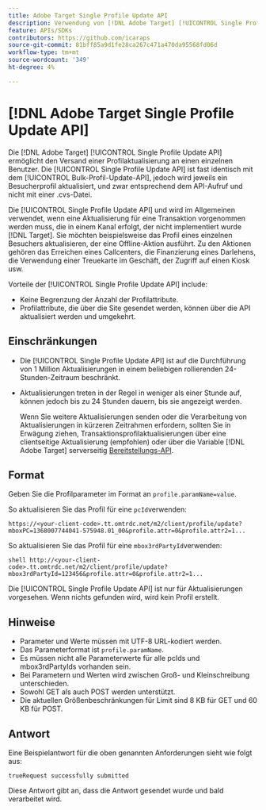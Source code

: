 ```yaml
---
title: Adobe Target Single Profile Update API
description: Verwendung von [!DNL Adobe Target] [!UICONTROL Single Profile Update API] , um die Profildaten eines einzelnen Besuchers an [!DNL Target].
feature: APIs/SDKs
contributors: https://github.com/icaraps
source-git-commit: 81bff85a9d1fe28ca267c471a470da95568fd06d
workflow-type: tm+mt
source-wordcount: '349'
ht-degree: 4%

---
```


# [!DNL Adobe Target Single Profile Update API]

Die [!DNL Adobe Target] [!UICONTROL Single Profile Update API] ermöglicht den Versand einer Profilaktualisierung an einen einzelnen Benutzer. Die [!UICONTROL Single Profile Update API] ist fast identisch mit dem [!UICONTROL Bulk-Profil-Update-API], jedoch wird jeweils ein Besucherprofil aktualisiert, und zwar entsprechend dem API-Aufruf und nicht mit einer .cvs-Datei.

Die [!UICONTROL Single Profile Update API] und wird im Allgemeinen verwendet, wenn eine Aktualisierung für eine Transaktion vorgenommen werden muss, die in einem Kanal erfolgt, der nicht implementiert wurde [!DNL Target]. Sie möchten beispielsweise das Profil eines einzelnen Besuchers aktualisieren, der eine Offline-Aktion ausführt. Zu den Aktionen gehören das Erreichen eines Callcenters, die Finanzierung eines Darlehens, die Verwendung einer Treuekarte im Geschäft, der Zugriff auf einen Kiosk usw.

Vorteile der [!UICONTROL Single Profile Update API] include:

* Keine Begrenzung der Anzahl der Profilattribute.
* Profilattribute, die über die Site gesendet werden, können über die API aktualisiert werden und umgekehrt.

## Einschränkungen 

* Die [!UICONTROL Single Profile Update API] ist auf die Durchführung von 1 Million Aktualisierungen in einem beliebigen rollierenden 24-Stunden-Zeitraum beschränkt.
* Aktualisierungen treten in der Regel in weniger als einer Stunde auf, können jedoch bis zu 24 Stunden dauern, bis sie angezeigt werden.

  Wenn Sie weitere Aktualisierungen senden oder die Verarbeitung von Aktualisierungen in kürzeren Zeitrahmen erfordern, sollten Sie in Erwägung ziehen, Transaktionsprofilaktualisierungen über eine clientseitige Aktualisierung (empfohlen) oder über die Variable [!DNL Adobe Target] serverseitig [Bereitstellungs-API](/help/dev/implement/delivery-api/overview.md).

## Format

Geben Sie die Profilparameter im Format an `profile.paramName=value`.

So aktualisieren Sie das Profil für eine `pcId`verwenden:

``````
https://<your-client-code>.tt.omtrdc.net/m2/client/profile/update?mboxPC=1368007744041-575948.01_00&profile.attr=0&profile.attr2=1...
``````

So aktualisieren Sie das Profil für eine `mbox3rdPartyId`verwenden:

``````
shell http://<your-client-code>.tt.omtrdc.net/m2/client/profile/update?mbox3rdPartyId=123456&profile.attr=0&profile.attr2=1...
``````

Die [!UICONTROL Single Profile Update API] ist nur für Aktualisierungen vorgesehen. Wenn nichts gefunden wird, wird kein Profil erstellt.

## Hinweise

* Parameter und Werte müssen mit UTF-8 URL-kodiert werden.
* Das Parameterformat ist `profile.paramName`.
* Es müssen nicht alle Parameterwerte für alle pcIds und mbox3rdPartyIds vorhanden sein.
* Bei Parametern und Werten wird zwischen Groß- und Kleinschreibung unterschieden.
* Sowohl GET als auch POST werden unterstützt.
* Die aktuellen Größenbeschränkungen für Limit sind 8 KB für GET und 60 KB für POST.

## Antwort

Eine Beispielantwort für die oben genannten Anforderungen sieht wie folgt aus:

`trueRequest successfully submitted`

Diese Antwort gibt an, dass die Antwort gesendet wurde und bald verarbeitet wird.
